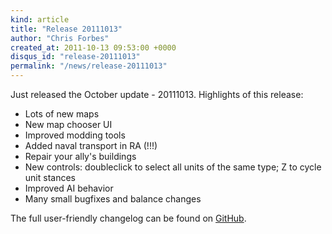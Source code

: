 ```yaml
---
kind: article
title: "Release 20111013"
author: "Chris Forbes"
created_at: 2011-10-13 09:53:00 +0000
disqus_id: "release-20111013"
permalink: "/news/release-20111013"
---
```


Just released the October update - 20111013. Highlights of this release:

* Lots of new maps
* New map chooser UI
* Improved modding tools
* Added naval transport in RA (!!!)
* Repair your ally's buildings
* New controls: doubleclick to select all units of the same type; Z to cycle unit stances
* Improved AI behavior
* Many small bugfixes and balance changes

The full user-friendly changelog can be found on [GitHub](https://github.com/OpenRA/OpenRA/blob/release-20111013/CHANGELOG).